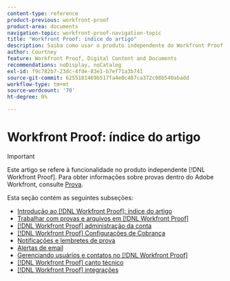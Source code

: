 ```yaml
---
content-type: reference
product-previous: workfront-proof
product-area: documents
navigation-topic: workfront-proof-navigation-topic
title: "Workfront Proof: índice do artigo"
description: Saiba como usar o produto independente do Workfront Proof.
author: Courtney
feature: Workfront Proof, Digital Content and Documents
recommendations: noDisplay, noCatalog
exl-id: f9c782b7-23dc-4fde-83e1-b7ef71a3b741
source-git-commit: 6255181469b517fa4e0c487ca372c08b540abadd
workflow-type: tm+mt
source-wordcount: '70'
ht-degree: 0%

---
```


# Workfront Proof: índice do artigo

<!-- Audited: 12/2023 -->

>[!IMPORTANT]
>
>Este artigo se refere à funcionalidade no produto independente [!DNL Workfront Proof]. Para obter informações sobre provas dentro do Adobe Workfront, consulte [Prova](../review-and-approve-work/proofing/proofing.md).

Esta seção contém as seguintes subseções:

* [Introdução ao  [!DNL Workfront Proof]: índice do artigo](../workfront-proof/wp-getstarted/getting-started-with-workfront-proof.md)
* [Trabalhar com provas e arquivos em [!DNL Workfront Proof]](../workfront-proof/wp-work-proofsfiles/wp-work-proofs-files.md)
* [[!DNL Workfront Proof] administração da conta](../workfront-proof/wp-acct-admin/wp-account-admin.md)
* [[!DNL Workfront Proof] Configurações de Cobrança](../workfront-proof/wp-billingsettings/wp-billing-settings.md)
* [Notificações e lembretes de prova](../workfront-proof/wp-emailsntfctns/wp-emails-and-notifications.md)
* [Alertas de email](../workfront-proof/wp-emailsntfctns/email-alerts/email-alerts.md)
* [Gerenciando usuários e contatos no  [!DNL Workfront Proof]](../workfront-proof/wp-mnguserscontacts/manage-user-contacts.md)
* [[!DNL Workfront Proof] canto técnico](../workfront-proof/wp-tech-corner/tech-corner.md)
* [[!DNL Workfront Proof] integrações](../workfront-proof/wp-integrations/wp-integrations.md)

